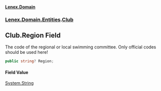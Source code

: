 #### [Lenex.Domain](index.md 'index')
### [Lenex.Domain.Entities](Lenex.Domain.Entities.md 'Lenex.Domain.Entities').[Club](Lenex.Domain.Entities.Club.md 'Lenex.Domain.Entities.Club')

## Club.Region Field

The code of the regional or local swimming committee. Only official codes should be used here!

```csharp
public string? Region;
```

#### Field Value
[System.String](https://docs.microsoft.com/en-us/dotnet/api/System.String 'System.String')
